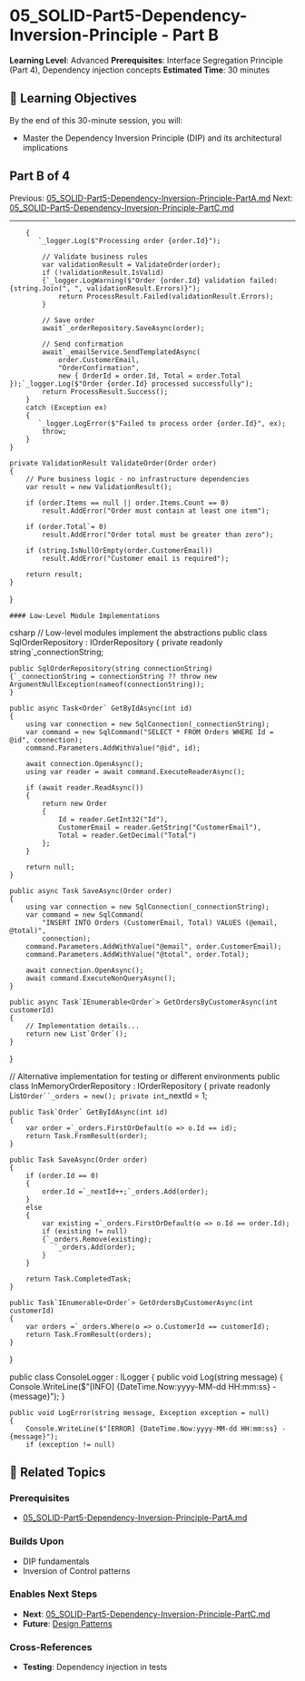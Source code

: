 # 05_SOLID-Part5-Dependency-Inversion-Principle - Part B

**Learning Level**: Advanced
**Prerequisites**: Interface Segregation Principle (Part 4), Dependency injection concepts
**Estimated Time**: 30 minutes

## 🎯 Learning Objectives

By the end of this 30-minute session, you will:

- Master the Dependency Inversion Principle (DIP) and its architectural implications

## Part B of 4

Previous: [05_SOLID-Part5-Dependency-Inversion-Principle-PartA.md](05_SOLID-Part5-Dependency-Inversion-Principle-PartA.md)
Next: [05_SOLID-Part5-Dependency-Inversion-Principle-PartC.md](05_SOLID-Part5-Dependency-Inversion-Principle-PartC.md)

---

        {
           `_logger.Log($"Processing order {order.Id}");

            // Validate business rules
            var validationResult = ValidateOrder(order);
            if (!validationResult.IsValid)
            {`_logger.LogWarning($"Order {order.Id} validation failed: {string.Join(", ", validationResult.Errors)}");
                return ProcessResult.Failed(validationResult.Errors);
            }

            // Save order
            await`_orderRepository.SaveAsync(order);

            // Send confirmation
            await`_emailService.SendTemplatedAsync(
                order.CustomerEmail,
                "OrderConfirmation",
                new { OrderId = order.Id, Total = order.Total });`_logger.Log($"Order {order.Id} processed successfully");
            return ProcessResult.Success();
        }
        catch (Exception ex)
        {
           `_logger.LogError($"Failed to process order {order.Id}", ex);
            throw;
        }
    }

    private ValidationResult ValidateOrder(Order order)
    {
        // Pure business logic - no infrastructure dependencies
        var result = new ValidationResult();

        if (order.Items == null || order.Items.Count == 0)
            result.AddError("Order must contain at least one item");

        if (order.Total`= 0)
            result.AddError("Order total must be greater than zero");

        if (string.IsNullOrEmpty(order.CustomerEmail))
            result.AddError("Customer email is required");

        return result;
    }
}

    #### Low-Level Module Implementations
csharp
// Low-level modules implement the abstractions
public class SqlOrderRepository : IOrderRepository
{
    private readonly string`_connectionString;

    public SqlOrderRepository(string connectionString)
    {`_connectionString = connectionString ?? throw new ArgumentNullException(nameof(connectionString));
    }

    public async Task<Order` GetByIdAsync(int id)
    {
        using var connection = new SqlConnection(_connectionString);
        var command = new SqlCommand("SELECT * FROM Orders WHERE Id = @id", connection);
        command.Parameters.AddWithValue("@id", id);

        await connection.OpenAsync();
        using var reader = await command.ExecuteReaderAsync();

        if (await reader.ReadAsync())
        {
            return new Order
            {
                Id = reader.GetInt32("Id"),
                CustomerEmail = reader.GetString("CustomerEmail"),
                Total = reader.GetDecimal("Total")
            };
        }

        return null;
    }

    public async Task SaveAsync(Order order)
    {
        using var connection = new SqlConnection(_connectionString);
        var command = new SqlCommand(
            "INSERT INTO Orders (CustomerEmail, Total) VALUES (@email, @total)",
            connection);
        command.Parameters.AddWithValue("@email", order.CustomerEmail);
        command.Parameters.AddWithValue("@total", order.Total);

        await connection.OpenAsync();
        await command.ExecuteNonQueryAsync();
    }

    public async Task`IEnumerable<Order`> GetOrdersByCustomerAsync(int customerId)
    {
        // Implementation details...
        return new List`Order`();
    }
}

// Alternative implementation for testing or different environments
public class InMemoryOrderRepository : IOrderRepository
{
    private readonly List`Order``_orders = new();
    private int`_nextId = 1;

    public Task`Order` GetByIdAsync(int id)
    {
        var order =`_orders.FirstOrDefault(o => o.Id == id);
        return Task.FromResult(order);
    }

    public Task SaveAsync(Order order)
    {
        if (order.Id == 0)
        {
            order.Id =`_nextId++;`_orders.Add(order);
        }
        else
        {
            var existing =`_orders.FirstOrDefault(o => o.Id == order.Id);
            if (existing != null)
            {`_orders.Remove(existing);
               `_orders.Add(order);
            }
        }

        return Task.CompletedTask;
    }

    public Task`IEnumerable<Order`> GetOrdersByCustomerAsync(int customerId)
    {
        var orders =`_orders.Where(o => o.CustomerId == customerId);
        return Task.FromResult(orders);
    }
}

public class ConsoleLogger : ILogger
{
    public void Log(string message)
    {
        Console.WriteLine($"[INFO] {DateTime.Now:yyyy-MM-dd HH:mm:ss} - {message}");
    }

    public void LogError(string message, Exception exception = null)
    {
        Console.WriteLine($"[ERROR] {DateTime.Now:yyyy-MM-dd HH:mm:ss} - {message}");
        if (exception != null)

## 🔗 Related Topics

### **Prerequisites**
- [05_SOLID-Part5-Dependency-Inversion-Principle-PartA.md](05_SOLID-Part5-Dependency-Inversion-Principle-PartA.md)

### **Builds Upon**
- DIP fundamentals
- Inversion of Control patterns

### **Enables Next Steps**
- **Next**: [05_SOLID-Part5-Dependency-Inversion-Principle-PartC.md](05_SOLID-Part5-Dependency-Inversion-Principle-PartC.md)
- **Future**: [Design Patterns](../03_Design-Patterns/)

### **Cross-References**
- **Testing**: Dependency injection in tests
